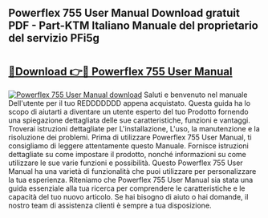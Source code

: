 ## Powerflex 755 User Manual Download gratuit PDF - Part-KTM Italiano Manuale del proprietario del servizio PFi5g

# <h2><a href="http://dfbh1mh.blite.top/?on=Powerflex+755+User+Manual">🔗Download 👉🔴 Powerflex 755 User Manual</a></h2>

[![Powerflex 755 User Manual download](https://i.imgur.com/lujVjoI.png)](http://dfbh1mh.blite.top/?on=Powerflex+755+User+Manual)
Saluti e benvenuto nel manuale Dell'utente per il tuo REDDDDDDD appena acquistato. Questa guida ha lo scopo di aiutarti a diventare un utente esperto del tuo Prodotto fornendo una spiegazione dettagliata delle sue caratteristiche, funzioni e vantaggi. Troverai istruzioni dettagliate per L'installazione, L'uso, la manutenzione e la risoluzione dei problemi. Prima di utilizzare Powerflex 755 User Manual, ti consigliamo di leggere attentamente questo Manuale. Fornisce istruzioni dettagliate su come impostare il prodotto, nonché informazioni su come utilizzare le sue varie funzioni e possibilità. Questo Powerflex 755 User Manual ha una varietà di funzionalità che puoi utilizzare per personalizzare la tua esperienza. Riteniamo che Powerflex 755 User Manual sia stata una guida essenziale alla tua ricerca per comprendere le caratteristiche e le capacità del tuo nuovo articolo. Se hai bisogno di aiuto o hai domande, il nostro team di assistenza clienti è sempre a tua disposizione.
